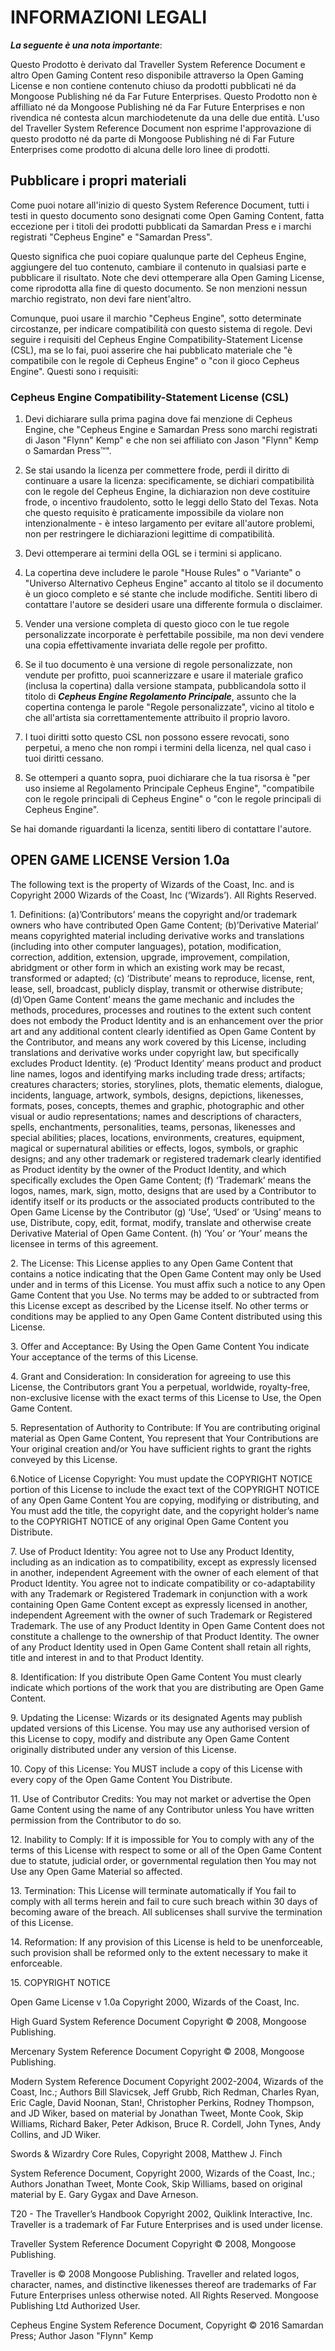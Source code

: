 # INFORMAZIONI LEGALI

***La seguente è una nota importante***:

Questo Prodotto è derivato dal Traveller System Reference Document e altro Open Gaming Content reso disponibile attraverso la Open Gaming License e non contiene contenuto chiuso da prodotti pubblicati né da Mongoose Publishing né da Far Future Enterprises. Questo Prodotto non è affilliato né da Mongoose Publishing né da Far Future Enterprises e non rivendica né contesta alcun marchiodetenute da una delle due entità. L'uso del Traveller System Reference Document non esprime l'approvazione di questo prodotto né da parte di Mongoose Publishing né di Far Future Enterprises come prodotto di alcuna delle loro linee di prodotti.

## Pubblicare i propri materiali

Come puoi notare all'inizio di questo System Reference Document, tutti i testi in questo documento sono designati come Open Gaming Content, fatta eccezione per i titoli dei prodotti pubblicati da Samardan Press e i marchi registrati "Cepheus Engine" e "Samardan Press".

Questo significa che puoi copiare qualunque parte del Cepheus Engine, aggiungere del tuo contenuto, cambiare il contenuto in qualsiasi parte e pubblicare il risultato. Note che devi ottemperare alla Open Gaming License, come riprodotta alla fine di questo documento. Se non menzioni nessun marchio registrato, non devi fare nient'altro.

Comunque, puoi usare il marchio "Cepheus Engine", sotto determinate circostanze, per indicare compatibilità con questo sistema di regole. Devi seguire i requisiti del Cepheus Engine Compatibility-Statement License (CSL), ma se lo fai, puoi asserire che hai pubblicato materiale che "è compatibile con le regole di Cepheus Engine" o "con il gioco Cepheus Engine". 
Questi sono i requisiti:

### Cepheus Engine Compatibility-Statement License (CSL)

1. Devi dichiarare sulla prima pagina dove fai menzione di Cepheus Engine, che "Cepheus Engine e Samardan Press sono marchi registrati di Jason "Flynn" Kemp" e che non sei affiliato con Jason "Flynn" Kemp o Samardan Press™".

2. Se stai usando la licenza per commettere frode, perdi il diritto di continuare a usare la licenza: specificamente, se dichiari compatibilità con le regole del Cepheus Engine, la dichiarazion non deve costituire frode, o incentivo fraudolento, sotto le leggi dello Stato del Texas. Nota che questo requisito è praticamente impossibile da violare non intenzionalmente - è inteso largamento per evitare all'autore problemi, non per restringere le dichiarazioni legittime di compatibilità.

3. Devi ottemperare ai termini della OGL se i termini si applicano.

4. La copertina deve includere le parole "House Rules" o "Variante" o "Universo Alternativo Cepheus Engine" accanto al titolo se il documento è un gioco completo e sé stante che include modifiche. Sentiti libero di contattare l'autore se desideri usare una differente formula o disclaimer.

5. Vender una versione completa di questo gioco con le tue regole personalizzate incorporate è perfettabile possibile, ma non devi vendere una copia effettivamente invariata delle regole per profitto.

6. Se il tuo documento è una versione di regole personalizzate, non vendute per profitto, puoi scannerizzare e usare il materiale grafico (inclusa la copertina) dalla versione stampata, pubblicandola sotto il titolo di ***Cepheus Engine Regolamento Principale***, assunto che la copertina contenga le parole "Regole personalizzate", vicino al titolo e che all'artista sia correttamentemente attribuito il proprio lavoro.

7. I tuoi diritti sotto questo CSL non possono essere revocati, sono perpetui, a meno che non rompi i termini della licenza, nel qual caso i tuoi diritti cessano.

8. Se ottemperi a quanto sopra, puoi dichiarare che la tua risorsa è "per uso insieme al Regolamento Principale Cepheus Engine", "compatibile con le regole principali di Cepheus Engine" o "con le regole principali di Cepheus Engine".

Se hai domande riguardanti la licenza, sentiti libero di contattare l'autore.

## OPEN GAME LICENSE Version 1.0a

The following text is the property of Wizards of the Coast, Inc. and is
Copyright 2000 Wizards of the Coast, Inc (‘Wizards’). All Rights
Reserved.

1\. Definitions: (a)’Contributors’ means the copyright and/or trademark
owners who have contributed Open Game Content; (b)’Derivative Material’
means copyrighted material including derivative works and translations
(including into other computer languages), potation, modification,
correction, addition, extension, upgrade, improvement, compilation,
abridgment or other form in which an existing work may be recast,
transformed or adapted; (c) ‘Distribute’ means to reproduce, license,
rent, lease, sell, broadcast, publicly display, transmit or otherwise
distribute; (d)’Open Game Content’ means the game mechanic and includes
the methods, procedures, processes and routines to the extent such
content does not embody the Product Identity and is an enhancement over
the prior art and any additional content clearly identified as Open Game
Content by the Contributor, and means any work covered by this License,
including translations and derivative works under copyright law, but
specifically excludes Product Identity. (e) ‘Product Identity’ means
product and product line names, logos and identifying marks including
trade dress; artifacts; creatures characters; stories, storylines,
plots, thematic elements, dialogue, incidents, language, artwork,
symbols, designs, depictions, likenesses, formats, poses, concepts,
themes and graphic, photographic and other visual or audio
representations; names and descriptions of characters, spells,
enchantments, personalities, teams, personas, likenesses and special
abilities; places, locations, environments, creatures, equipment,
magical or supernatural abilities or effects, logos, symbols, or graphic
designs; and any other trademark or registered trademark clearly
identified as Product identity by the owner of the Product Identity, and
which specifically excludes the Open Game Content; (f) ‘Trademark’ means
the logos, names, mark, sign, motto, designs that are used by a
Contributor to identify itself or its products or the associated
products contributed to the Open Game License by the Contributor (g)
‘Use’, ‘Used’ or ‘Using’ means to use, Distribute, copy, edit, format,
modify, translate and otherwise create Derivative Material of Open Game
Content. (h) ‘You’ or ‘Your’ means the licensee in terms of this
agreement.

2\. The License: This License applies to any Open Game Content that
contains a notice indicating that the Open Game Content may only be Used
under and in terms of this License. You must affix such a notice to any
Open Game Content that you Use. No terms may be added to or subtracted
from this License except as described by the License itself. No other
terms or conditions may be applied to any Open Game Content distributed
using this License.

3\. Offer and Acceptance: By Using the Open Game Content You indicate
Your acceptance of the terms of this License.

4\. Grant and Consideration: In consideration for agreeing to use this
License, the Contributors grant You a perpetual, worldwide,
royalty-free, non-exclusive license with the exact terms of this License
to Use, the Open Game Content.

5\. Representation of Authority to Contribute: If You are contributing
original material as Open Game Content, You represent that Your
Contributions are Your original creation and/or You have sufficient
rights to grant the rights conveyed by this License.

6.Notice of License Copyright: You must update the COPYRIGHT NOTICE
portion of this License to include the exact text of the COPYRIGHT
NOTICE of any Open Game Content You are copying, modifying or
distributing, and You must add the title, the copyright date, and the
copyright holder’s name to the COPYRIGHT NOTICE of any original Open
Game Content you Distribute.

7\. Use of Product Identity: You agree not to Use any Product Identity,
including as an indication as to compatibility, except as expressly
licensed in another, independent Agreement with the owner of each
element of that Product Identity. You agree not to indicate
compatibility or co-adaptability with any Trademark or Registered
Trademark in conjunction with a work containing Open Game Content except
as expressly licensed in another, independent Agreement with the owner
of such Trademark or Registered Trademark. The use of any Product
Identity in Open Game Content does not constitute a challenge to the
ownership of that Product Identity. The owner of any Product Identity
used in Open Game Content shall retain all rights, title and interest in
and to that Product Identity.

8\. Identification: If you distribute Open Game Content You must clearly
indicate which portions of the work that you are distributing are Open
Game Content.

9\. Updating the License: Wizards or its designated Agents may publish
updated versions of this License. You may use any authorised version of
this License to copy, modify and distribute any Open Game Content
originally distributed under any version of this License.

10\. Copy of this License: You MUST include a copy of this License with
every copy of the Open Game Content You Distribute.

11\. Use of Contributor Credits: You may not market or advertise the
Open Game Content using the name of any Contributor unless You have
written permission from the Contributor to do so.

12\. Inability to Comply: If it is impossible for You to comply with any
of the terms of this License with respect to some or all of the Open
Game Content due to statute, judicial order, or governmental regulation
then You may not Use any Open Game Material so affected.

13\. Termination: This License will terminate automatically if You fail
to comply with all terms herein and fail to cure such breach within 30
days of becoming aware of the breach. All sublicenses shall survive the
termination of this License.

14\. Reformation: If any provision of this License is held to be
unenforceable, such provision shall be reformed only to the extent
necessary to make it enforceable.

15\. COPYRIGHT NOTICE

Open Game License v 1.0a Copyright 2000, Wizards of the Coast, Inc.

High Guard System Reference Document Copyright © 2008, Mongoose
Publishing.

Mercenary System Reference Document Copyright © 2008, Mongoose
Publishing.

Modern System Reference Document Copyright 2002-2004, Wizards of the
Coast, Inc.; Authors Bill Slavicsek, Jeff Grubb, Rich Redman, Charles
Ryan, Eric Cagle, David Noonan, Stan!, Christopher Perkins, Rodney
Thompson, and JD Wiker, based on material by Jonathan Tweet, Monte Cook,
Skip Williams, Richard Baker, Peter Adkison, Bruce R. Cordell, John
Tynes, Andy Collins, and JD Wiker.

Swords & Wizardry Core Rules, Copyright 2008, Matthew J. Finch

System Reference Document, Copyright 2000, Wizards of the Coast, Inc.;
Authors Jonathan Tweet, Monte Cook, Skip Williams, based on original
material by E. Gary Gygax and Dave Arneson.

T20 - The Traveller’s Handbook Copyright 2002, Quiklink Interactive,
Inc. Traveller is a trademark of Far Future Enterprises and is used
under license.

Traveller System Reference Document Copyright © 2008, Mongoose
Publishing.

Traveller is © 2008 Mongoose Publishing. Traveller and related logos,
character, names, and distinctive likenesses thereof are trademarks of
Far Future Enterprises unless otherwise noted. All Rights Reserved.
Mongoose Publishing Ltd Authorized User.

Cepheus Engine System Reference Document, Copyright © 2016 Samardan
Press; Author Jason "Flynn" Kemp
